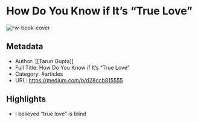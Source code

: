 # How Do You Know if It’s “True Love”

![rw-book-cover](https://readwise-assets.s3.amazonaws.com/static/images/article3.5c705a01b476.png)

## Metadata
- Author: [[Tarun Gupta]]
- Full Title: How Do You Know if It’s “True Love”
- Category: #articles
- URL: https://medium.com/p/d28ccb815555

## Highlights
- I believed “true love” is blind
